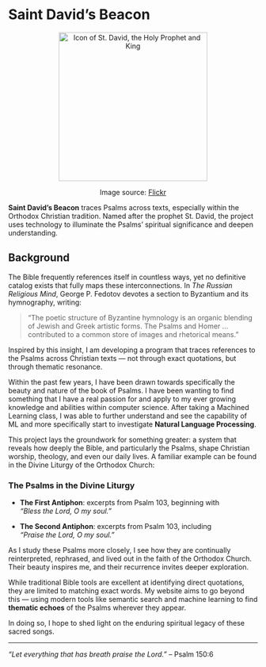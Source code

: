 # Saint David’s Beacon

<p align="center">
  <img src="https://cdn2.picryl.com/photo/2022/01/03/david-icon-dac18d-small.jpg" alt="Icon of St. David, the Holy Prophet and King" width="300">
</p>

<p align="center">
  Image source: <a href="https://cdn2.picryl.com/photo/2022/01/03/david-icon-dac18d-small.jpg">Flickr</a>
</p>

**Saint David’s Beacon** traces Psalms across texts, especially within the Orthodox Christian tradition. Named after the prophet St. David, the project uses technology to illuminate the Psalms’ spiritual significance and deepen understanding.


## Background
The Bible frequently references itself in countless ways, yet no definitive catalog exists that fully maps these interconnections. In *The Russian Religious Mind*, George P. Fedotov devotes a section to Byzantium and its hymnography, writing:

> “The poetic structure of Byzantine hymnology is an organic blending of Jewish and Greek artistic forms. The Psalms and Homer … contributed to a common store of images and rhetorical means.”

Inspired by this insight, I am developing a program that traces references to the Psalms across Christian texts — not through exact quotations, but through thematic resonance.

 Within the past few years, I have been drawn towards specifically the beauty and nature of the book of Psalms. I have been wanting to find something that I have a real passion for and apply to my ever growing knowledge and abilities within computer science. After taking a Machined Learning class, I was able to further understand and see the capability of ML and more specifically start to investigate **Natural Language Processing**. 	


This project lays the groundwork for something greater: a system that reveals how deeply the Bible, and particularly the Psalms, shape Christian worship, theology, and even our daily lives. A familiar example can be found in the Divine Liturgy of the Orthodox Church:

### The Psalms in the Divine Liturgy

- **The First Antiphon**: excerpts from Psalm 103, beginning with  
  *“Bless the Lord, O my soul.”*

- **The Second Antiphon**: excerpts from Psalm 103, including  
  *“Praise the Lord, O my soul.”*

As I study these Psalms more closely, I see how they are continually reinterpreted, rephrased, and lived out in the faith of the Orthodox Church. Their beauty inspires me, and their recurrence invites deeper exploration.

While traditional Bible tools are excellent at identifying direct quotations, they are limited to matching exact words. My website aims to go beyond this — using modern tools like semantic search and machine learning to find **thematic echoes** of the Psalms wherever they appear.

In doing so, I hope to shed light on the enduring spiritual legacy of these sacred songs.

---

*“Let everything that has breath praise the Lord.”* – Psalm 150:6
